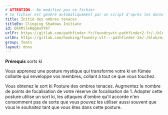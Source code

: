```yaml
---
# ATTENTION : Ne modifiez pas ce fichier
# Ce fichier est généré automatiquement par un script d'après les données du module Foundry VTT officiel et de sa traduction
title: Initié des ombres tenaces
titleEn: Clinging Shadows Initiate
id: QkKMile0qqmuVY67
urlFr: https://gitlab.com/pathfinder-fr/foundryvtt-pathfinder2-fr/-/blob/master/data/feats/QkKMile0qqmuVY67.htm
urlEn: https://gitlab.com/hooking/foundry-vtt---pathfinder-2e/-/blob/master/packs/data/feats.db/clinging-shadows-initiate.json
group: feats
layout: dons
---
```

**Prérequis** sorts ki

Vous apprenez une posture mystique qui transforme votre ki en fûmée collante qui enveloppe vos membres, collant à tout ce que vous touchez.

Vous obtenez le sort ki <a class="entity-link" data-pack="pf2e.spells-srd" data-id="uJXs4M6IeixfPBLc" draggable="true">Posture des ombres tenaces</a>. Augmentez le nombre de points de focalisation de votre réserve de focalisation de 1. Adopter cette posture utilise un sort ki, les attaques d'ombre qu'il accorde n'en consomment pas de sorte que vous pouvez les utiliser aussi souvent que vous le souhaitez tant que vous êtes dans cette posture.


